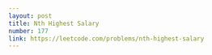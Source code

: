 ```yaml
---
layout: post
title: Nth Highest Salary
number: 177
link: https://leetcode.com/problems/nth-highest-salary
---
```

